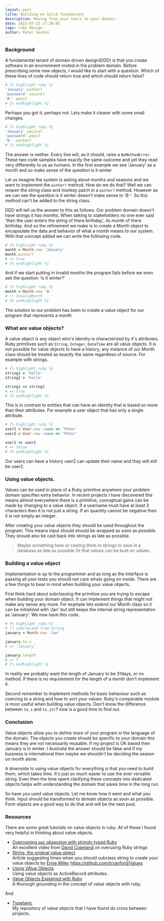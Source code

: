 ```yaml
---
layout: post
title: Building on Solid foundations
description: Moving from your tools to your domain.
date: 2015-07-23 17:20:05
tags: ruby design
author: Peter Saxton
---
```


### Background

A fundamental tenant of domain driven design(DDD) is that you create software in an environment rooted in the problem domain. Before prescribing some new objects, I would like to start with a question. Which of these lines of code should return true and which should return false?

```rb
# {% highlight ruby %}
'January'.winter?
'password'.secure?
'B-'.pass?
# {% endhighlight %}
```


Perhaps you got it, perhaps not. Lets make it clearer with some small changes.

```rb
# {% highlight ruby %}
'January'.secure?
'password'.pass?
'B-'.winter?
# {% endhighlight %}
```

The answer is neither. Every line will, as it should, raise a `NoMethodError`. These two code samples have exactly the same outcome and yet they read very differently to us as humans. In the first example we see 'January' as a month and so make sense of the question is it winter.

Let us imagine the system is asking about months and seasons and we want to implement the `winter?` method. How do we do that? Well we can reopen the string class and monkey patch in a `winter?` method. However as we can see the question is it winter doesn't make sense to 'B-'. So this method can't be added to the string class.

DDD will tell us the answer to this as follows. Our problem domain doesn't have strings it has months. When talking to stakeholders no one ever said 'then the user enters the string of there birthday', its month of there birthday. And so the refinement we make is to create a Month object to encapsulate the data and behavior of what a month means to our system. With that concept added we can write the following code.

```rb
# {% highlight ruby %}
month = Month.new 'January'
month.winter?
# => true
# {% endhighlight %}
```

And if we start putting in invalid months the program fails before we even ask the question 'is it winter?'

```rb
# {% highlight ruby %}
month = Month.new 'B-'
# !! InvalidMonth
# {% endhighlight %}
```

The solution to our problem has been to create a value object for our program that represents a month.

### What are value objects?

A value object is any object who's identity is characterized by it's attributes. Ruby primitives such as `String`, `Integer`, `DateTime` are all value objects. It is not possible for value objects to have a history, any instance of our Month class should be treated as exactly the same regardless of source. For example with strings.

```rb
# {% highlight ruby %}
string1 = 'hello'
string2 = 'hello'

string1 == string2
# => true
# {% endhighlight %}
```

This is in contrast to entities that can have an identity that is based on more than their attributes. For example a user object that has only a single attribute.

```rb
# {% highlight ruby %}
user1 = User.new :name => 'Peter'
user2 = User.new :name => 'Peter'

user1 == user2
# => false
# {% endhighlight %}
```

Our users can have a history user2 can update their name and they will still be user2.

### Using value objects.
Values can be used in place of a Ruby primitive anywhere your problem domain specifies extra behavior. In recent projects I have discovered this means almost everywhere there is a primitive, conceptual gains can be made by changing to a value object. If a username must have at least 3 characters then it is not just a string. If an quantity cannot be negative then it is not simply an integer.

After creating your value objects they should be used throughout the program. This means input should should be wrapped as soon as possible. They should also be cast back into strings as late as possible.

> Maybe something here or casting them to strings to save in a database as late as possible
> Or that values can be built on values.

### Building a value object
Implementation is up to the programmer and as long as the interface is passing all your tests you should not care whats going on inside. There are a few things to bear in mind when building your value objects.

First think hard about subclassing the primitive you are trying to escape when building your domain object. It can implement things that might not make any sense any more. For example lets extend our Month class so it can be initialized with 'Jan' but still keeps the internal string representation as 'January'. We now have this code.

```rb
# {% highlight ruby %}
# if subclassed from String
january = Month.new 'Jan'

january.to_s
# => 'January'

january.length
# => 7
# {% endhighlight %}
```

In reality we probably want the length of January to be 31days, or no method. If there is no requirement for the length of a month don't implement it.

Second remember to implement methods for basic behaviour such as coercing to a string and how to sort your values. Ruby's comparable module is most useful when building value objects. Don't know the difference between `to_s` and `to_str`? now is a good time to find out.

### Conclusion
Value objects allow you to define more of your program in the language of the domain. The objects you create should be specific to your domain this means they are not necessarily reusable. If my project is UK based then January is in winter. I Australia the answer should be false and if my buisness is international then maybe we shouldn't be deciding the season on month alone.

A downside to using value objects for everything is that you need to build them, which takes time. It's just so much easier to use the ever versatile string. Even then the time spent clarifying these concepts into dedicated objects helps with understanding the domain that saves time in the long run.

So have you used value objects. Let me know how it went and what you think.
Input should be transformed to domain objects as soon as possible. Form objects are a good way to do that and will be the next post. 

### Resources

There are some great tutorials on value objects in ruby. All of these I found very helpful in thinking about value objects.

- [Overcoming our obsession with stringly typed Ruby](https://www.youtube.com/watch?v=7Obobjq8g_U)  
  An excellent video from [David Copeland](https://twitter.com/davetron5000) on overusing Ruby strings
- [String, the original value object](http://erniemiller.org/2012/11/01/ruby-tidbit-string-the-original-value-object/)  
  Article suggesting times when you should subclass string to create your value objects by [Ernie Miller](https://twitter.com/erniemiller)
https://github.com/tcrayford/Values
- [Using VAlue Objects](http://www.informit.com/articles/article.aspx?p=2220311&seqNum=11)  
  Using value objects as ActiveRecord attributes.
- [Value Objects Explained with Ruby](http://www.sitepoint.com/value-objects-explained-with-ruby/)  
  A thorough grounding in the concept of value objects with ruby.

And

- [Typetanic](https://github.com/CrowdHailer/typtanic)  
  My repository of value objects that I have found do cross between projects.
